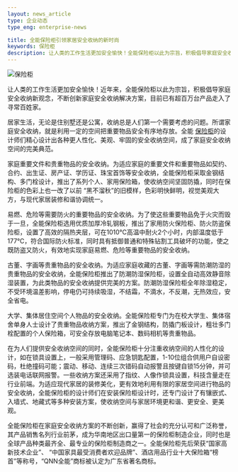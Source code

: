 ```yaml
---
layout: news_article
type: 企业动态
type_eng: enterprise-news

title: 全能保险柜引领家居安全收纳的新时尚
keywords: 保险柜
description: 让人类的工作生活更加安全愉快！全能保险柜以此为宗旨，积极倡导家庭安全收纳新观念，不断创新家庭安全收纳解决方案，目前已有超百万台产品走入了寻常百姓家。
---
```

![保险柜](http://www.qnn.com.cn/image-news/id035801.jpg)

让人类的工作生活更加安全愉快！近年来，全能保险柜以此为宗旨，积极倡导家庭安全收纳新观念，不断创新家庭安全收纳解决方案，目前已有超百万台产品走入了寻常百姓家。

居家生活，无论是住别墅还是公寓，收纳总是人们第一个需要考虑的问题。所谓家庭安全收纳，就是利用一定的空间把重要物品安全有序地存放。全能 [保险柜](http://www.qnn.com.cn/)的设计师们精心设计出各种更人性化、美观、牢固的安全收纳空间，成了家庭安全收纳空间的完美典范。

家庭重要文件和贵重物品的安全收纳。为适应家庭的重要文件和重要物品如契约、合约、出生证、房产证、学历证、珠宝首饰等安全收纳，全能保险柜采取金钢结构、多门栓设计，推出了系列个人、家用保险箱，使收纳空间坚固防撬，同时在保险柜的色彩上也一改了以前 “黑不溜秋”的旧模样，色彩明快鲜明，视觉美观大方，与现代家居装修和谐协调统一。

易燃、危险等需要防火的重要物品的安全收纳。为了使这些重要物品免于火灾而毁于一旦，全能保险柜选用优质加厚冷轧钢板，推出了家用防火保险柜、防火防盗保险柜，设置了高效的隔热夹层，可在1010℃高温中耐火2个小时，内部温度低于177℃，符合国际防火标准，同时具有抵御普通和特殊钻割工具破坏的功能，使之既防盗又防火，有效地实现家庭易燃、危险等重要物品的安全收纳。

古董、字画等贵重物品的安全收纳。为适应家庭收藏的古董、字画等需防潮防湿的贵重物品的安全收纳，全能保险柜推出了防潮防湿保险柜，设置全自动高效静音除湿装置，为此类物品的安全收纳提供完美的方案。防潮防湿保险柜全年除湿稳定，不受环境温差影响，停电仍可持续吸湿，不结霜，不滴水，不反潮，无热效应，安全省电。

大学、集体居住空间个人物品的安全收纳。全能保险柜专门为在校大学生、集体宿舍单身人士设计了贵重物品收纳方案，推出了金钢结构，防撬门板设计，粗壮多门栓配置的个人保险箱，可安全存放电脑笔记本、数码相机等贵重物品。

在为人们提供安全收纳空间的同时，全能保险柜十分注重收纳空间的人性化的设计，如在锁具设置上，一般采用管理码、应急钥匙配置，1-10位组合供用户自设密码，杜绝撞码可能；震动、移动、连续三次错码自动报警且按键自锁15分钟，并可选装电话联网报警。一些收纳方案还采用了指纹、人像作锁具设置，科技含量走在行业前端。为适应现代家居的装修美化，更有效地利用有限的家居空间进行物品的安全收纳，全能保险柜的设计师们在安装保险柜设计时，还专门设计了有镶嵌式、入墙式、地藏式等多种安装方案，使收纳空间与家居环境更和谐、更安全、更美观。

全能保险柜在家庭安全收纳方案的不断创新，赢得了社会的充分认可和广泛称誉，其产品销售名列行业前茅，成为华南地区出口量第一的保险柜制造企业，同时也是全球产品种类最齐全、最专业的保险柜制造商之一。全能保险柜先后荣获“国家高新技术企业”、 “中国家具最受消费者欢迎品牌”、酒店用品行业十大保险箱“榜首”等称号，“QNN全能”商标被认定为广东省著名商标。
